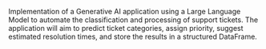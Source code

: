 Implementation of a Generative AI application using a Large Language Model to automate the classification and processing of support tickets. The application will aim to predict ticket categories, assign priority, suggest estimated resolution times, and store the results in a structured DataFrame.
